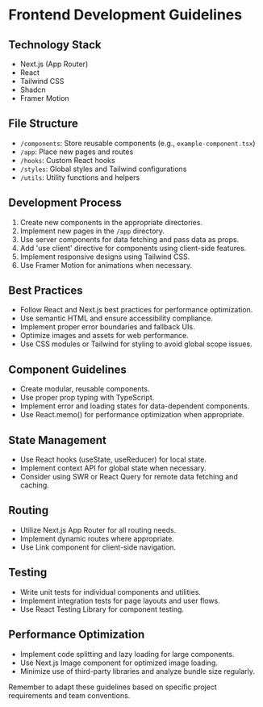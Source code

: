 # Frontend Development Guidelines

## Technology Stack

- Next.js (App Router)
- React
- Tailwind CSS
- Shadcn
- Framer Motion

## File Structure

- `/components`: Store reusable components (e.g., `example-component.tsx`)
- `/app`: Place new pages and routes
- `/hooks`: Custom React hooks
- `/styles`: Global styles and Tailwind configurations
- `/utils`: Utility functions and helpers

## Development Process

1. Create new components in the appropriate directories.
2. Implement new pages in the `/app` directory.
3. Use server components for data fetching and pass data as props.
4. Add 'use client' directive for components using client-side features.
5. Implement responsive designs using Tailwind CSS.
6. Use Framer Motion for animations when necessary.

## Best Practices

- Follow React and Next.js best practices for performance optimization.
- Use semantic HTML and ensure accessibility compliance.
- Implement proper error boundaries and fallback UIs.
- Optimize images and assets for web performance.
- Use CSS modules or Tailwind for styling to avoid global scope issues.

## Component Guidelines

- Create modular, reusable components.
- Use proper prop typing with TypeScript.
- Implement error and loading states for data-dependent components.
- Use React.memo() for performance optimization when appropriate.

## State Management

- Use React hooks (useState, useReducer) for local state.
- Implement context API for global state when necessary.
- Consider using SWR or React Query for remote data fetching and caching.

## Routing

- Utilize Next.js App Router for all routing needs.
- Implement dynamic routes where appropriate.
- Use Link component for client-side navigation.

## Testing

- Write unit tests for individual components and utilities.
- Implement integration tests for page layouts and user flows.
- Use React Testing Library for component testing.

## Performance Optimization

- Implement code splitting and lazy loading for large components.
- Use Next.js Image component for optimized image loading.
- Minimize use of third-party libraries and analyze bundle size regularly.

Remember to adapt these guidelines based on specific project requirements and team conventions.
